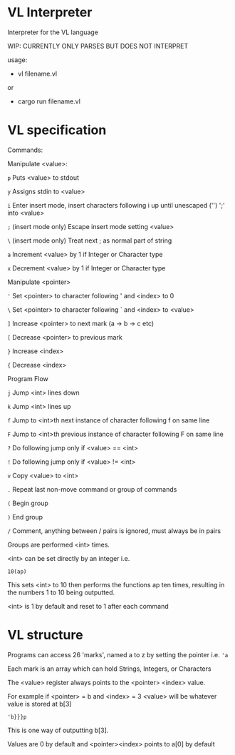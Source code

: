 # VL Interpreter
Interpreter for the VL language

WIP: CURRENTLY ONLY PARSES BUT DOES NOT INTERPRET

usage:

- vl filename.vl

or

- cargo run filename.vl

# VL specification

Commands:

Manipulate \<value>:

`p` Puts \<value> to stdout

`y` Assigns stdin to \<value>

`i` Enter insert mode, insert characters following i up until unescaped ('\') ';' into \<value>

`;` (insert mode only) Escape insert mode setting \<value>

`\` (insert mode only) Treat next ; as normal part of string

`a` Increment \<value> by 1 if Integer or Character type

`x` Decrement \<value> by 1 if Integer or Character type

Manipulate \<pointer>

`'` Set \<pointer> to character following ' and \<index> to 0

`\` Set \<pointer> to character following \` and \<index> to \<value>

`]` Increase \<pointer> to next mark (a -> b -> c etc)

`[` Decrease \<pointer> to previous mark

`}` Increase \<index>

`{` Decrease \<index>

Program Flow

`j` Jump \<int> lines down

`k` Jump \<int> lines up

`f` Jump to \<int>th next instance of character following f on same line

`F` Jump to \<int>th previous instance of character following F on same line

`?` Do following jump only if \<value> == \<int>

`!` Do following jump only if \<value> != \<int>

`v` Copy \<value> to \<int>

`.` Repeat last non-move command or group of commands

`(` Begin group

`)` End group

`/` Comment, anything between / pairs is ignored, must always be in pairs

Groups are performed \<int> times.

\<int> can be set directly by an integer i.e.

`10(ap)`

This sets \<int> to 10 then performs the functions ap ten times, resulting in the numbers 1 to 10 being outputted.

\<int> is 1 by default and reset to 1 after each command


# VL structure

Programs can access 26 'marks', named a to z by setting the pointer i.e. `'a`

Each mark is an array which can hold Strings, Integers, or Characters

The \<value> register always points to the \<pointer> \<index> value.

For example if \<pointer> = b and \<index> = 3 \<value> will be whatever value is stored at b[3]

`'b}}}p`

This is one way of outputting b[3].

Values are 0 by default and \<pointer>\<index> points to a[0] by default
